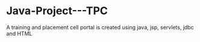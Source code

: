 # Java-Project---TPC
A training and placement cell portal is created using java, jsp, servlets, jdbc and HTML
